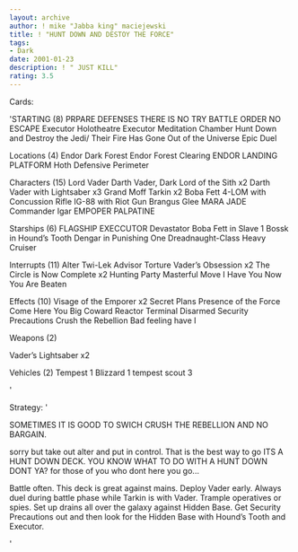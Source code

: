 ```yaml
---
layout: archive
author: ! mike "Jabba king" maciejewski
title: ! "HUNT DOWN AND DESTOY THE FORCE"
tags:
- Dark
date: 2001-01-23
description: ! " JUST KILL"
rating: 3.5
---
```

Cards: 

'STARTING (8)
PRPARE DEFENSES
THERE IS NO TRY
BATTLE ORDER
NO ESCAPE
Executor Holotheatre
Executor Meditation Chamber
Hunt Down and Destroy the Jedi/ Their Fire Has Gone Out of the Universe
Epic Duel

Locations (4)
Endor Dark Forest
Endor Forest Clearing
ENDOR LANDING PLATFORM
Hoth Defensive Perimeter


Characters (15)
Lord Vader
Darth Vader, Dark Lord of the Sith x2
Darth Vader with Lightsaber x3
Grand Moff Tarkin x2
Boba Fett
4-LOM with Concussion Rifle
IG-88 with Riot Gun
Brangus Glee
MARA JADE
Commander Igar
EMPOPER PALPATINE

Starships (6)
FLAGSHIP EXECCUTOR
Devastator
Boba Fett in Slave 1
Bossk in Hound’s Tooth
Dengar in Punishing One
Dreadnaught-Class Heavy Cruiser

Interrupts (11)
Alter
Twi-Lek Advisor
Torture
Vader’s Obsession x2
The Circle is Now Complete x2
Hunting Party
Masterful Move
I Have You Now
You Are Beaten

Effects (10)
Visage of the Emporer x2
Secret Plans
Presence of the Force
Come Here You Big Coward
Reactor Terminal
Disarmed
Security Precautions
Crush the Rebellion
Bad feeling have I

Weapons (2)

Vader’s Lightsaber x2

Vehicles (2)
Tempest 1
Blizzard 1
tempest scout 3


'

Strategy: '

SOMETIMES IT IS GOOD TO SWICH CRUSH THE REBELLION AND NO BARGAIN.

 sorry but take out alter and put in control.  That is the best way to go
ITS A HUNT DOWN DECK. YOU KNOW WHAT TO DO WITH A HUNT DOWN DONT YA?
for those of you who dont here you go...

Battle often. This deck is great against mains. Deploy Vader early. Always duel during battle phase while Tarkin is with Vader. Trample operatives or spies. Set up drains all over the galaxy against Hidden Base. Get Security Precautions out and then look for the Hidden Base with Hound’s Tooth and Executor.

'
